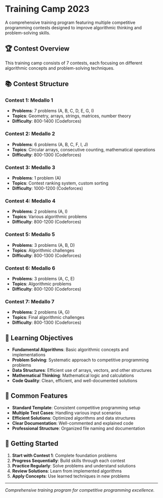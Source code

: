 # Training Camp 2023

A comprehensive training program featuring multiple competitive programming contests designed to improve algorithmic thinking and problem-solving skills.

## 🏆 Contest Overview

This training camp consists of 7 contests, each focusing on different algorithmic concepts and problem-solving techniques.

## 📚 Contest Structure

### Contest 1: Medallo 1
- **Problems**: 7 problems (A, B, C, D, E, G, I)
- **Topics**: Geometry, arrays, strings, matrices, number theory
- **Difficulty**: 800-1400 (Codeforces)

### Contest 2: Medallo 2
- **Problems**: 6 problems (A, B, C, F, I, J)
- **Topics**: Circular arrays, consecutive counting, mathematical operations
- **Difficulty**: 800-1300 (Codeforces)

### Contest 3: Medallo 3
- **Problems**: 1 problem (A)
- **Topics**: Contest ranking system, custom sorting
- **Difficulty**: 1000-1200 (Codeforces)

### Contest 4: Medallo 4
- **Problems**: 2 problems (A, I)
- **Topics**: Various algorithmic problems
- **Difficulty**: 800-1200 (Codeforces)

### Contest 5: Medallo 5
- **Problems**: 3 problems (A, B, D)
- **Topics**: Algorithmic challenges
- **Difficulty**: 800-1300 (Codeforces)

### Contest 6: Medallo 6
- **Problems**: 3 problems (A, C, E)
- **Topics**: Algorithmic problems
- **Difficulty**: 800-1200 (Codeforces)

### Contest 7: Medallo 7
- **Problems**: 2 problems (A, G)
- **Topics**: Final algorithmic challenges
- **Difficulty**: 800-1300 (Codeforces)

## 🎯 Learning Objectives

- **Fundamental Algorithms**: Basic algorithmic concepts and implementations
- **Problem Solving**: Systematic approach to competitive programming problems
- **Data Structures**: Efficient use of arrays, vectors, and other structures
- **Mathematical Thinking**: Mathematical logic and calculations
- **Code Quality**: Clean, efficient, and well-documented solutions

## 🔧 Common Features

- **Standard Template**: Consistent competitive programming setup
- **Multiple Test Cases**: Handling various input scenarios
- **Efficient Solutions**: Optimized algorithms and data structures
- **Clear Documentation**: Well-commented and explained code
- **Professional Structure**: Organized file naming and documentation

## 🚀 Getting Started

1. **Start with Contest 1**: Complete foundation problems
2. **Progress Sequentially**: Build skills through each contest
3. **Practice Regularly**: Solve problems and understand solutions
4. **Review Solutions**: Learn from implemented algorithms
5. **Apply Concepts**: Use learned techniques in new problems

---

*Comprehensive training program for competitive programming excellence.*
